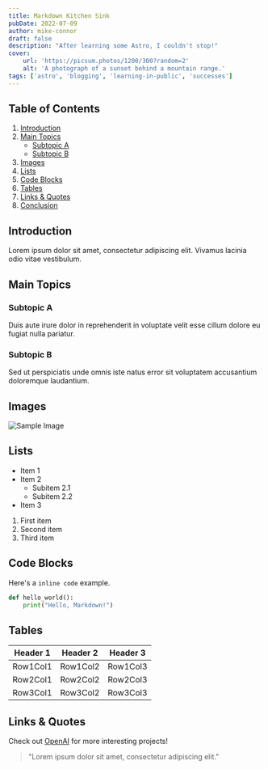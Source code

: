 ```yaml
---
title: Markdown Kitchen Sink
pubDate: 2022-07-09
author: mike-connor
draft: false
description: "After learning some Astro, I couldn't stop!"
cover:
    url: 'https://picsum.photos/1200/300?random=2'
    alt: 'A photograph of a sunset behind a mountain range.'
tags: ['astro', 'blogging', 'learning-in-public', 'successes']
---
```


## Table of Contents

1. [Introduction](#introduction)
2. [Main Topics](#main-topics)
    - [Subtopic A](#subtopic-a)
    - [Subtopic B](#subtopic-b)
3. [Images](#images)
4. [Lists](#lists)
5. [Code Blocks](#code-blocks)
6. [Tables](#tables)
7. [Links & Quotes](#links--quotes)
8. [Conclusion](#conclusion)

## Introduction

Lorem ipsum dolor sit amet, consectetur adipiscing elit. Vivamus lacinia odio
vitae vestibulum.

## Main Topics

### Subtopic A

Duis aute irure dolor in reprehenderit in voluptate velit esse cillum dolore eu
fugiat nulla pariatur.

### Subtopic B

Sed ut perspiciatis unde omnis iste natus error sit voluptatem accusantium
doloremque laudantium.

## Images

![Sample Image](https://via.placeholder.com/150)

## Lists

-   Item 1
-   Item 2
    -   Subitem 2.1
    -   Subitem 2.2
-   Item 3

1. First item
2. Second item
3. Third item

## Code Blocks

Here's a `inline code` example.

```python
def hello_world():
    print("Hello, Markdown!")
```

## Tables

| Header 1 | Header 2 | Header 3 |
| -------- | -------- | -------- |
| Row1Col1 | Row1Col2 | Row1Col3 |
| Row2Col1 | Row2Col2 | Row2Col3 |
| Row3Col1 | Row3Col2 | Row3Col3 |

## Links & Quotes

Check out [OpenAI](https://www.openai.com/) for more interesting projects!

> "Lorem ipsum dolor sit amet, consectetur adipiscing elit."
